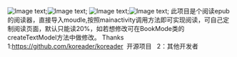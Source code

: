 ![Image text](https://github.com/Jiangzqts/EpubRead/blob/master/img-folder/test1.png);![Image text](https://github.com/Jiangzqts/EpubRead/blob/master/img-folder/test2.png);
![Image text](https://github.com/Jiangzqts/EpubRead/blob/master/img-folder/test3.png);![Image text](https://github.com/Jiangzqts/EpubRead/blob/master/img-folder/test4.png);
此项目是个阅读epub的阅读器，直接导入moudle,按照mainactivity调用方法即可实现阅读，可自己定制阅读页面，默认只能读20%，如若想修改可在BookMode类的createTextModel方法中做修改。
Thanks
   1:https://github.com/koreader/koreader  开源项目
   2：其他开发者
